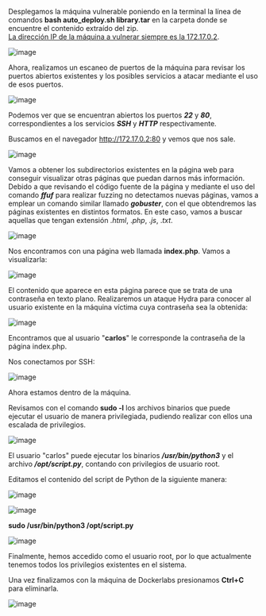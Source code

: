 Desplegamos la máquina vulnerable poniendo en la terminal la línea de comandos **bash auto_deploy.sh library.tar** en la carpeta donde se encuentre el contenido extraído del zip.<br>
<ins>La dirección IP de la máquina a vulnerar siempre es la 172.17.0.2</ins>.

  ![image](https://github.com/user-attachments/assets/8996d751-aed9-4d74-bc9e-18ba0e0cace2)

Ahora, realizamos un escaneo de puertos de la máquina para revisar los puertos abiertos existentes y los posibles servicios a atacar mediante el uso de esos puertos.

  ![image](https://github.com/user-attachments/assets/34b19174-0c2c-4d83-89ac-2750e3d6721b)

Podemos ver que se encuentran abiertos los puertos ***22*** y ***80***, correspondientes a los servicios ***SSH*** y ***HTTP*** respectivamente.

Buscamos en el navegador http://172.17.0.2:80 y vemos que nos sale.

  ![image](https://github.com/user-attachments/assets/0fb60323-1e08-414d-af56-3a3d024c8627)

Vamos a obtener los subdirectorios existentes en la página web para conseguir visualizar otras páginas que puedan darnos más información. Debido a que revisando el código fuente de la página y mediante el uso del comando ***ffuf*** para realizar fuzzing no detectamos nuevas páginas, vamos a emplear un comando similar llamado ***gobuster***, con el que obtendremos las páginas existentes en distintos formatos. En este caso, vamos a buscar aquellas que tengan extensión .*html*, .*php*, .*js*, .*txt*.

  ![image](https://github.com/user-attachments/assets/6f27b07e-c7bc-4498-9d1d-a47fc378ec71)

Nos encontramos con una página web llamada **index.php**. Vamos a visualizarla:

  ![image](https://github.com/user-attachments/assets/06174f99-abc9-42f7-b0cc-3ac90bbde21e)

El contenido que aparece en esta página parece que se trata de una contraseña en texto plano. Realizaremos un ataque Hydra para conocer al usuario existente en la máquina víctima cuya contraseña sea la obtenida:

  ![image](https://github.com/user-attachments/assets/16d45050-f0bc-44ea-b7d1-17eda5a13608)

Encontramos que al usuario "**carlos**" le corresponde la contraseña de la página index.php.

Nos conectamos por SSH:

  ![image](https://github.com/user-attachments/assets/369c6b45-7cfa-4d1e-bd73-22caff65f6b3)

Ahora estamos dentro de la máquina.

Revisamos con el comando **sudo -l** los archivos binarios que puede ejecutar el usuario de manera privilegiada, pudiendo realizar con ellos una escalada de privilegios.

  ![image](https://github.com/user-attachments/assets/5dde2b97-79a1-4443-b523-a0c94e77b97d)

El usuario "carlos" puede ejecutar los binarios ***/usr/bin/python3*** y el archivo ***/opt/script.py***, contando con privilegios de usuario root.

Editamos el contenido del script de Python de la siguiente manera:

  ![image](https://github.com/user-attachments/assets/6578eb08-4c83-49ea-9a03-5b03e849b198)

  ![image](https://github.com/user-attachments/assets/2b4366ae-1d31-49b2-9c2a-5a1b51e84f4f)

**sudo /usr/bin/python3 /opt/script.py**

  ![image](https://github.com/user-attachments/assets/203ea09f-3b83-4fe6-8c2b-4d5873dd60ad)

Finalmente, hemos accedido como el usuario root, por lo que actualmente tenemos todos los privilegios existentes en el sistema.

Una vez finalizamos con la máquina de Dockerlabs presionamos **Ctrl+C** para eliminarla.

  ![image](https://github.com/user-attachments/assets/f5e89a32-ca7b-4240-8e9a-b67303ff45c0)
